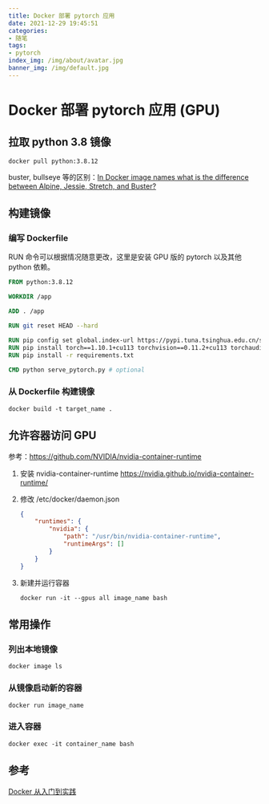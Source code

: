 ```yaml
---
title: Docker 部署 pytorch 应用
date: 2021-12-29 19:45:51
categories:
- 随笔
tags:
- pytorch
index_img: /img/about/avatar.jpg
banner_img: /img/default.jpg
---
```


# Docker 部署 pytorch 应用 (GPU)

## 拉取 python 3.8 镜像

```shell
docker pull python:3.8.12
```

buster, bullseye 等的区别：[In Docker image names what is the difference between Alpine, Jessie, Stretch, and Buster?](https://stackoverflow.com/questions/52083380/in-docker-image-names-what-is-the-difference-between-alpine-jessie-stretch-an)

## 构建镜像

### 编写  Dockerfile 

RUN 命令可以根据情况随意更改，这里是安装 GPU 版的 pytorch 以及其他 python 依赖。

```dockerfile
FROM python:3.8.12

WORKDIR /app

ADD . /app

RUN git reset HEAD --hard

RUN pip config set global.index-url https://pypi.tuna.tsinghua.edu.cn/simple
RUN pip install torch==1.10.1+cu113 torchvision==0.11.2+cu113 torchaudio===0.10.1+cu113 -f https://download.pytorch.org/whl/cu113/torch_stable.html
RUN pip install -r requirements.txt

CMD python serve_pytorch.py # optional
```

### 从 Dockerfile 构建镜像

```shell
docker build -t target_name .
```

## 允许容器访问 GPU

参考：https://github.com/NVIDIA/nvidia-container-runtime

1. 安装 nvidia-container-runtime https://nvidia.github.io/nvidia-container-runtime/

2. 修改 /etc/docker/daemon.json

    ```json
    {
        "runtimes": {
            "nvidia": {
                "path": "/usr/bin/nvidia-container-runtime",
                "runtimeArgs": []
            }
        }
    }
   ```

3. 新建并运行容器
    
    ```shell
    docker run -it --gpus all image_name bash
    ```

## 常用操作

### 列出本地镜像

```shell
docker image ls
```

### 从镜像启动新的容器

```shell
docker run image_name
```

### 进入容器

```shell
docker exec -it container_name bash
```

## 参考

[Docker 从入门到实践](https://yeasy.gitbook.io/docker_practice/)

